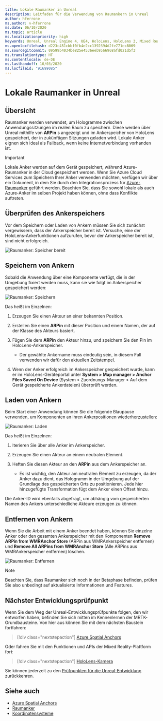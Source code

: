 ```yaml
---
title: Lokale Raumanker in Unreal
description: Leitfaden für die Verwendung von Raumankern in Unreal
author: hferrone
ms.author: v-hferrone
ms.date: 06/10/2020
ms.topic: article
ms.localizationpriority: high
keywords: Unreal, Unreal Engine 4, UE4, HoloLens, HoloLens 2, Mixed Reality, Entwicklung, Features, Dokumentation, Leitfäden, Hologramme, Raumanker
ms.openlocfilehash: d223c451cbbf0fb4e2cc1392394d2fe771ec8069
ms.sourcegitcommit: 09599b4034be825e4536eeb9566968afd021d5f3
ms.translationtype: HT
ms.contentlocale: de-DE
ms.lasthandoff: 10/03/2020
ms.locfileid: "91699085"
---
```

# <a name="local-spatial-anchors-in-unreal"></a>Lokale Raumanker in Unreal

## <a name="overview"></a>Übersicht

Raumanker werden verwendet, um Hologramme zwischen Anwendungssitzungen im realen Raum zu speichern. Diese werden über Unreal mithilfe von **ARPin** s angezeigt und im Ankerspeicher von HoloLens gespeichert, der in zukünftigen Sitzungen geladen wird. Lokale Anker eignen sich ideal als Fallback, wenn keine Internetverbindung vorhanden ist.

> [!IMPORTANT]
> Lokale Anker werden auf dem Gerät gespeichert, während Azure-Raumanker in der Cloud gespeichert werden. Wenn Sie Azure Cloud Services zum Speichern Ihrer Anker verwenden möchten, verfügen wir über ein Dokument, in dem Sie durch den Integrationsprozess für [Azure-Raumanker](unreal-azure-spatial-anchors.md) geführt werden. Beachten Sie, dass Sie sowohl lokale als auch Azure-Anker im selben Projekt haben können, ohne dass Konflikte auftreten.

## <a name="checking-the-anchor-store"></a>Überprüfen des Ankerspeichers

Vor dem Speichern oder Laden von Ankern müssen Sie sich zunächst vergewissern, dass der Ankerspeicher bereit ist.  Versuche, eine der HoloLens-Ankerfunktionen aufzurufen, bevor der Ankerspeicher bereit ist, sind nicht erfolgreich.  

![Raumanker: Speicher bereit](images/unreal-spatialanchors-store-ready.PNG)

## <a name="saving-anchors"></a>Speichern von Ankern

Sobald die Anwendung über eine Komponente verfügt, die in der Umgebung fixiert werden muss, kann sie wie folgt im Ankerspeicher gespeichert werden: 

![Raumanker: Speichern](images/unreal-spatialanchors-save.PNG)

Das heißt im Einzelnen:
1. Erzeugen Sie einen Akteur an einer bekannten Position.
2. Erstellen Sie einen **ARPin** mit dieser Position und einem Namen, der auf der Klasse des Akteurs basiert. 
3. Fügen Sie dem **ARPin** den Akteur hinzu, und speichern Sie den Pin im HoloLens-Ankerspeicher.  
    * Der gewählte Ankername muss eindeutig sein, in diesem Fall verwenden wir dafür den aktuellen Zeitstempel. 

4. Wenn der Anker erfolgreich im Ankerspeicher gespeichert wurde, kann er im HoloLens-Geräteportal unter **System > Map manager > Anchor Files Saved On Device** (System > Zuordnungs-Manager > Auf dem Gerät gespeicherte Ankerdateien) überprüft werden. 

## <a name="loading-anchors"></a>Laden von Ankern

Beim Start einer Anwendung können Sie die folgende Blaupause verwenden, um Komponenten an ihren Ankerpositionen wiederherzustellen:

![Raumanker: Laden](images/unreal-spatialanchors-load.PNG)

Das heißt im Einzelnen:
1. Iterieren Sie über alle Anker im Ankerspeicher. 
2. Erzeugen Sie einen Akteur an einem neutralen Element.
3. Heften Sie diesen Akteur an den **ARPin** aus dem Ankerspeicher an.  

    * Es ist wichtig, den Akteur am neutralen Element zu erzeugen, da der Anker dazu dient, das Hologramm in der Umgebung auf der Grundlage des gespeicherten Orts zu positionieren. Jede hier hinzugefügte Transformation fügt dem Anker einen Offset hinzu. 

Die Anker-ID wird ebenfalls abgefragt, um abhängig vom gespeicherten Namen des Ankers unterschiedliche Akteure erzeugen zu können. 

## <a name="removing-anchors"></a>Entfernen von Ankern 

Wenn Sie die Arbeit mit einem Anker beendet haben, können Sie einzelne Anker oder den gesamten Ankerspeicher mit den Komponenten **Remove ARPin from WMRAnchor Store** (ARPin aus WMRAnkerspeicher entfernen) und **Remove All ARPins from WMRAnchor Store** (Alle ARPins aus WMRAnkerspeicher entfernen) löschen.

![Raumanker: Entfernen](images/unreal-spatialanchors-remove.PNG)

> [!NOTE]
> Beachten Sie, dass Raumanker sich noch in der Betaphase befinden, prüfen Sie also unbedingt auf aktualisierte Informationen und Features.

## <a name="next-development-checkpoint"></a>Nächster Entwicklungsprüfpunkt

Wenn Sie dem Weg der Unreal-Entwicklungsprüfpunkte folgen, den wir entworfen haben, befinden Sie sich mitten im Kennenlernen der MRTK-Grundbausteine. Von hier aus können Sie mit dem nächsten Baustein fortfahren: 

> [!div class="nextstepaction"]
> [Azure Spatial Anchors](unreal-azure-spatial-anchors.md)

Oder fahren Sie mit den Funktionen und APIs der Mixed Reality-Plattform fort:

> [!div class="nextstepaction"]
> [HoloLens-Kamera](unreal-hololens-camera.md)

Sie können jederzeit zu den [Prüfpunkten für die Unreal-Entwicklung](unreal-development-overview.md#2-core-building-blocks) zurückkehren.

## <a name="see-also"></a>Siehe auch
* [Azure Spatial Anchors](unreal-azure-spatial-anchors.md)
* [Raumanker](../../design/spatial-anchors.md)
* [Koordinatensysteme](../../design/coordinate-systems.md)
